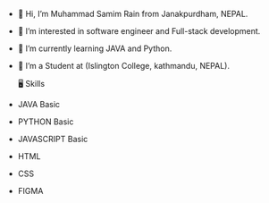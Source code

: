 - 👋 Hi, I’m Muhammad Samim Rain from Janakpurdham, NEPAL.
- 👀 I’m interested in software engineer and Full-stack development.
- 🌱 I’m currently learning JAVA and Python.
- 🔭 I’m a Student at (Islington College, kathmandu, NEPAL).

  🖥 Skills
- JAVA Basic
- PYTHON Basic
- JAVASCRIPT Basic
- HTML
- CSS
- FIGMA

<!---
rainsamim07/rainsamim07 is a ✨ special ✨ repository because its `README.md` (this file) appears on your GitHub profile.
You can click the Preview link to take a look at your changes.
--->
